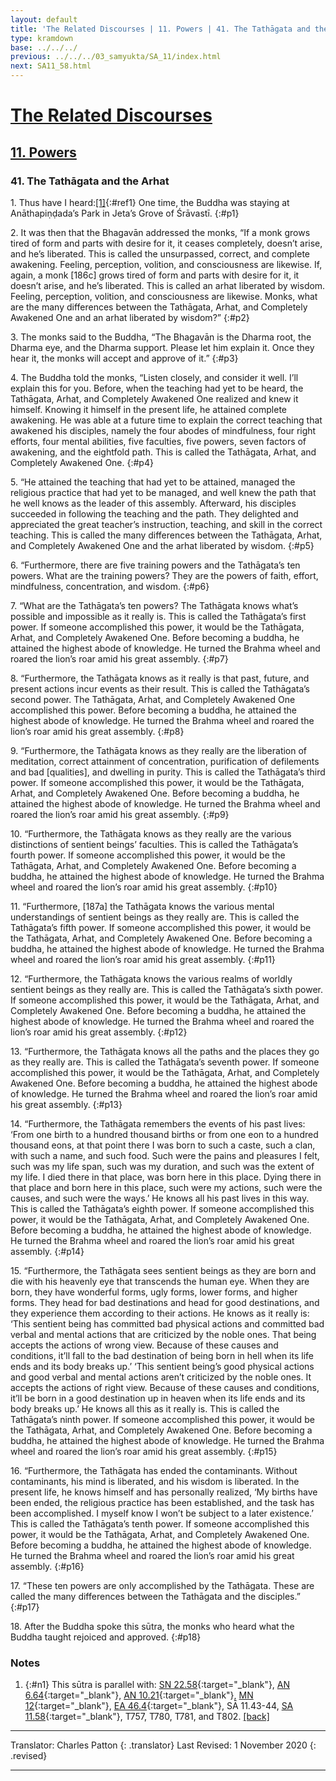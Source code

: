 ```yaml
---
layout: default
title: 'The Related Discourses | 11. Powers | 41. The Tathāgata and the Arhat'
type: kramdown
base: ../../../
previous: ../../../03_samyukta/SA_11/index.html
next: SA11_58.html
---
```


# [The Related Discourses](../../../03_samyukta/)
## [11. Powers](../../../03_samyukta/SA_11/)
### 41. The Tathāgata and the Arhat

1\. Thus have I heard:[\[1\]](#n1){:#ref1} One time, the Buddha was staying at Anāthapiṇḍada’s Park in Jeta’s Grove of Śrāvastī.
{:#p1}

2\. It was then that the Bhagavān addressed the monks, “If a monk grows tired of form and parts with desire for it, it ceases completely, doesn’t arise, and he’s liberated. This is called the unsurpassed, correct, and complete awakening. Feeling, perception, volition, and consciousness are likewise. If, again, a monk [186c] grows tired of form and parts with desire for it, it doesn’t arise, and he’s liberated. This is called an arhat liberated by wisdom. Feeling, perception, volition, and consciousness are likewise. Monks, what are the many differences between the Tathāgata, Arhat, and Completely Awakened One and an arhat liberated by wisdom?”
{:#p2}

3\. The monks said to the Buddha, “The Bhagavān is the Dharma root, the Dharma eye, and the Dharma support. Please let him explain it. Once they hear it, the monks will accept and approve of it.”
{:#p3}

4\. The Buddha told the monks, “Listen closely, and consider it well. I’ll explain this for you. Before, when the teaching had yet to be heard, the Tathāgata, Arhat, and Completely Awakened One realized and knew it himself. Knowing it himself in the present life, he attained complete awakening. He was able at a future time to explain the correct teaching that awakened his disciples, namely the four abodes of mindfulness, four right efforts, four mental abilities, five faculties, five powers, seven factors of awakening, and the eightfold path. This is called the Tathāgata, Arhat, and Completely Awakened One.
{:#p4}

5\. “He attained the teaching that had yet to be attained, managed the religious practice that had yet to be managed, and well knew the path that he well knows as the leader of this assembly. Afterward, his disciples succeeded in following the teaching and the path. They delighted and appreciated the great teacher’s instruction, teaching, and skill in the correct teaching. This is called the many differences between the Tathāgata, Arhat, and Completely Awakened One and the arhat liberated by wisdom.
{:#p5}

6\. “Furthermore, there are five training powers and the Tathāgata’s ten powers. What are the training powers? They are the powers of faith, effort, mindfulness, concentration, and wisdom.
{:#p6}

7\. “What are the Tathāgata’s ten powers? The Tathāgata knows what’s possible and impossible as it really is. This is called the Tathāgata’s first power. If someone accomplished this power, it would be the Tathāgata, Arhat, and Completely Awakened One. Before becoming a buddha, he attained the highest abode of knowledge. He turned the Brahma wheel and roared the lion’s roar amid his great assembly.
{:#p7}

8\. “Furthermore, the Tathāgata knows as it really is that past, future, and present actions incur events as their result. This is called the Tathāgata’s second power. The Tathāgata, Arhat, and Completely Awakened One accomplished this power. Before becoming a buddha, he attained the highest abode of knowledge. He turned the Brahma wheel and roared the lion’s roar amid his great assembly.
{:#p8}

9\. “Furthermore, the Tathāgata knows as they really are the liberation of meditation, correct attainment of concentration, purification of defilements and bad [qualities], and dwelling in purity. This is called the Tathāgata’s third power. If someone accomplished this power, it would be the Tathāgata, Arhat, and Completely Awakened One. Before becoming a buddha, he attained the highest abode of knowledge. He turned the Brahma wheel and roared the lion’s roar amid his great assembly.
{:#p9}

10\. “Furthermore, the Tathāgata knows as they really are the various distinctions of sentient beings’ faculties. This is called the Tathāgata’s fourth power. If someone accomplished this power, it would be the Tathāgata, Arhat, and Completely Awakened One. Before becoming a buddha, he attained the highest abode of knowledge. He turned the Brahma wheel and roared the lion’s roar amid his great assembly.
{:#p10}

11\. “Furthermore, [187a] the Tathāgata knows the various mental understandings of sentient beings as they really are. This is called the Tathāgata’s fifth power. If someone accomplished this power, it would be the Tathāgata, Arhat, and Completely Awakened One. Before becoming a buddha, he attained the highest abode of knowledge. He turned the Brahma wheel and roared the lion’s roar amid his great assembly.
{:#p11}

12\. “Furthermore, the Tathāgata knows the various realms of worldly sentient beings as they really are. This is called the Tathāgata’s sixth power. If someone accomplished this power, it would be the Tathāgata, Arhat, and Completely Awakened One. Before becoming a buddha, he attained the highest abode of knowledge. He turned the Brahma wheel and roared the lion’s roar amid his great assembly.
{:#p12}

13\. “Furthermore, the Tathāgata knows all the paths and the places they go as they really are. This is called the Tathāgata’s seventh power. If someone accomplished this power, it would be the Tathāgata, Arhat, and Completely Awakened One. Before becoming a buddha, he attained the highest abode of knowledge. He turned the Brahma wheel and roared the lion’s roar amid his great assembly.
{:#p13}

14\. “Furthermore, the Tathāgata remembers the events of his past lives: ‘From one birth to a hundred thousand births or from one eon to a hundred thousand eons, at that point there I was born to such a caste, such a clan, with such a name, and such food. Such were the pains and pleasures I felt, such was my life span, such was my duration, and such was the extent of my life. I died there in that place, was born here in this place. Dying there in that place and born here in this place, such were my actions, such were the causes, and such were the ways.’ He knows all his past lives in this way. This is called the Tathāgata’s eighth power. If someone accomplished this power, it would be the Tathāgata, Arhat, and Completely Awakened One. Before becoming a buddha, he attained the highest abode of knowledge. He turned the Brahma wheel and roared the lion’s roar amid his great assembly.
{:#p14}

15\. “Furthermore, the Tathāgata sees sentient beings as they are born and die with his heavenly eye that transcends the human eye. When they are born, they have wonderful forms, ugly forms, lower forms, and higher forms. They head for bad destinations and head for good destinations, and they experience them according to their actions. He knows as it really is: ‘This sentient being has committed bad physical actions and committed bad verbal and mental actions that are criticized by the noble ones. That being accepts the actions of wrong view. Because of these causes and conditions, it’ll fall to the bad destination of being born in hell when its life ends and its body breaks up.’ ‘This sentient being’s good physical actions and good verbal and mental actions aren’t criticized by the noble ones. It accepts the actions of right view. Because of these causes and conditions, it’ll be born in a good destination up in heaven when its life ends and its body breaks up.’ He knows all this as it really is. This is called the Tathāgata’s ninth power. If someone accomplished this power, it would be the Tathāgata, Arhat, and Completely Awakened One. Before becoming a buddha, he attained the highest abode of knowledge. He turned the Brahma wheel and roared the lion’s roar amid his great assembly.
{:#p15}

16\. “Furthermore, the Tathāgata has ended the contaminants. Without contaminants, his mind is liberated, and his wisdom is liberated. In the present life, he knows himself and has personally realized, ‘My births have been ended, the religious practice has been established, and the task has been accomplished. I myself know I won’t be subject to a later existence.’ This is called the Tathāgata’s tenth power. If someone accomplished this power, it would be the Tathāgata, Arhat, and Completely Awakened One. Before becoming a buddha, he attained the highest abode of knowledge. He turned the Brahma wheel and roared the lion’s roar amid his great assembly.
{:#p16}

17\. “These ten powers are only accomplished by the Tathāgata. These are called the many differences between the Tathāgata and the disciples.”
{:#p17}

18\. After the Buddha spoke this sūtra, the monks who heard what the Buddha taught rejoiced and approved.
{:#p18}

### Notes

1. {:#n1} This sūtra is parallel with: [SN 22.58](https://suttacentral.net/sn22.58){:target="_blank"}, [AN 6.64](https://suttacentral.net/an6.64){:target="_blank"}, [AN 10.21](https://suttacentral.net/an10.21){:target="_blank"}, [MN 12](https://suttacentral.net/mn12){:target="_blank"}, [EA 46.4](../../ekottarika/46/EA_46_04.html){:target="_blank"}, SĀ 11.43-44, [SA 11.58](SA11_58.html){:target="_blank"}, T757, T780, T781, and T802. [\[back\]](#ref1)

---

Translator: Charles Patton
{: .translator}
Last Revised: 1 November 2020
{: .revised}

---